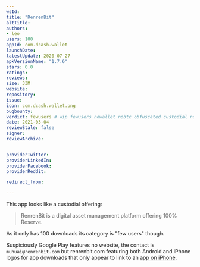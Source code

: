 ```yaml
---
wsId: 
title: "RenrenBit"
altTitle: 
authors:
- leo
users: 100
appId: com.dcash.wallet
launchDate: 
latestUpdate: 2020-07-27
apkVersionName: "1.7.6"
stars: 0.0
ratings: 
reviews: 
size: 33M
website: 
repository: 
issue: 
icon: com.dcash.wallet.png
bugbounty: 
verdict: fewusers # wip fewusers nowallet nobtc obfuscated custodial nosource nonverifiable reproducible bounty defunct
date: 2021-03-04
reviewStale: false
signer: 
reviewArchive:


providerTwitter: 
providerLinkedIn: 
providerFacebook: 
providerReddit: 

redirect_from:

---
```



This app looks like a custodial offering:

> RenrenBit is a digital asset management platform offering 100% Reserve.

As it only has 100 downloads its category is "few users" though.

Suspiciously Google Play features no website, the contact is
`muhuai@renrenbit.com` but renrenbit.com featuring both Android and iPhone logos
for app downloads that only appear to link to an
[app on iPhone](https://apps.apple.com/us/app/renrenbit/id1443447248).
